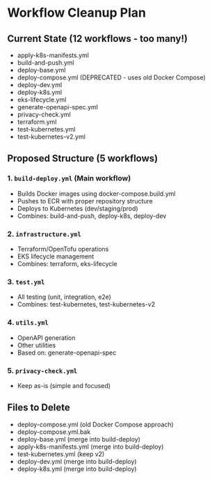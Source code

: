 # Workflow Cleanup Plan

## Current State (12 workflows - too many!)
- apply-k8s-manifests.yml
- build-and-push.yml
- deploy-base.yml
- deploy-compose.yml (DEPRECATED - uses old Docker Compose)
- deploy-dev.yml
- deploy-k8s.yml
- eks-lifecycle.yml
- generate-openapi-spec.yml
- privacy-check.yml
- terraform.yml
- test-kubernetes.yml
- test-kubernetes-v2.yml

## Proposed Structure (5 workflows)

### 1. `build-deploy.yml` (Main workflow)
- Builds Docker images using docker-compose.build.yml
- Pushes to ECR with proper repository structure
- Deploys to Kubernetes (dev/staging/prod)
- Combines: build-and-push, deploy-k8s, deploy-dev

### 2. `infrastructure.yml`
- Terraform/OpenTofu operations
- EKS lifecycle management
- Combines: terraform, eks-lifecycle

### 3. `test.yml`
- All testing (unit, integration, e2e)
- Combines: test-kubernetes, test-kubernetes-v2

### 4. `utils.yml`
- OpenAPI generation
- Other utilities
- Based on: generate-openapi-spec

### 5. `privacy-check.yml`
- Keep as-is (simple and focused)

## Files to Delete
- deploy-compose.yml (old Docker Compose approach)
- deploy-compose.yml.bak
- deploy-base.yml (merge into build-deploy)
- apply-k8s-manifests.yml (merge into build-deploy)
- test-kubernetes.yml (keep v2)
- deploy-dev.yml (merge into build-deploy)
- deploy-k8s.yml (merge into build-deploy)